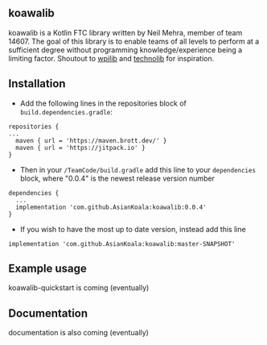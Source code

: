 ## koawalib
koawalib is a Kotlin FTC library written by Neil Mehra, member of team 14607. 
The goal of this library is to enable teams of all levels to perform at a sufficient degree without 
programming knowledge/experience being a limiting factor. Shoutout to [wpilib](https://github.com/wpilibsuite/allwpilib)
and [technolib](https://github.com/technototes/TechnoLib) for inspiration.

## Installation
- Add the following lines in the repositories block of  ```build.dependencies.gradle```:
```
repositories {
...
  maven { url = 'https://maven.brott.dev/' }
  maven { url = 'https://jitpack.io' }
}
```
- Then in your ```/TeamCode/build.gradle``` add this line to your ```dependencies``` block, where "0.0.4" is the newest release version number
```
dependencies {
  ...
  implementation 'com.github.AsianKoala:koawalib:0.0.4'
}
```
- If you wish to have the most up to date version, instead add this line
```
implementation 'com.github.AsianKoala:koawalib:master-SNAPSHOT'
```

## Example usage
koawalib-quickstart is coming (eventually)

## Documentation
documentation is also coming (eventually)
